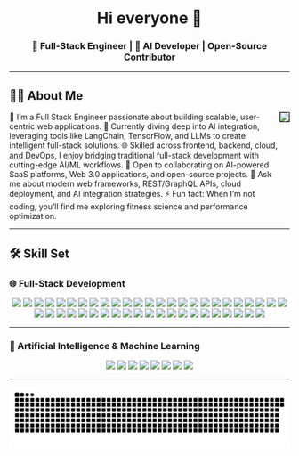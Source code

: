 <!-- Profile Header -->
<h1 align="center">Hi everyone 👋</h1> 
<h3 align="center">🚀 Full-Stack Engineer | 🤖 AI Developer | Open-Source Contributor</h3>

<!-- Badges -->


---
## 👨‍💻 **About Me**

<div style="display: flex">
  <div style="flex-2">
    🔭 I’m a Full Stack Engineer passionate about building scalable, user-centric web applications.
🤖 Currently diving deep into AI integration, leveraging tools like LangChain, TensorFlow, and LLMs to create intelligent full-stack solutions.
🌐 Skilled across frontend, backend, cloud, and DevOps, I enjoy bridging traditional full-stack development with cutting-edge AI/ML workflows.
👯 Open to collaborating on AI-powered SaaS platforms, Web 3.0 applications, and open-source projects.
💬 Ask me about modern web frameworks, REST/GraphQL APIs, cloud deployment, and AI integration strategies.
⚡ Fun fact: When I’m not coding, you’ll find me exploring fitness science and performance optimization.

  </div>
  <div style="flex-1">
      <img src="https://camo.githubusercontent.com/2cbd0c112444a3d5f7e975755deca84939da3d5ce9d5418b948305099f2e1f28/68747470733a2f2f6d65646961332e67697068792e636f6d2f6d656469612f70344e4c7733493455306964692f67697068792e6769663f6369643d6563663035653437753635317477637473657a687a627377386d797a6368756b636a7875376f65616b7133756a663137267269643d67697068792e676966" width="50%" style="border: 1px solid black">
  </div>

</div>


---

## 🛠 **Skill Set**

### **🌐 Full-Stack Development**
<p align="center">
  <!-- Languages -->
  <img src="https://img.shields.io/badge/JavaScript-F7DF1E?style=for-the-badge&logo=javascript&logoColor=black" />
  <img src="https://img.shields.io/badge/TypeScript-3178C6?style=for-the-badge&logo=typescript&logoColor=white" />
  <img src="https://img.shields.io/badge/Python-3776AB?style=for-the-badge&logo=python&logoColor=white" />
  <img src="https://img.shields.io/badge/Java-007396?style=for-the-badge&logo=java&logoColor=white" />
  <img src="https://img.shields.io/badge/C%23-239120?style=for-the-badge&logo=c-sharp&logoColor=white" />
  <img src="https://img.shields.io/badge/C++-00599C?style=for-the-badge&logo=cplusplus&logoColor=white" />
  <img src="https://img.shields.io/badge/SQL-4479A1?style=for-the-badge&logo=database&logoColor=white" />

  <!-- Frontend -->
  <img src="https://img.shields.io/badge/HTML5-E34F26?style=for-the-badge&logo=html5&logoColor=white" />
  <img src="https://img.shields.io/badge/CSS3-1572B6?style=for-the-badge&logo=css3&logoColor=white" />
  <img src="https://img.shields.io/badge/React-20232A?style=for-the-badge&logo=react&logoColor=61DAFB" />
  <img src="https://img.shields.io/badge/Next.js-000000?style=for-the-badge&logo=next.js&logoColor=white" />
  <img src="https://img.shields.io/badge/Vue.js-4FC08D?style=for-the-badge&logo=vue.js&logoColor=white" />
  <img src="https://img.shields.io/badge/Redux%20Toolkit-764ABC?style=for-the-badge&logo=redux&logoColor=white" />
  <img src="https://img.shields.io/badge/Angular-DD0031?style=for-the-badge&logo=angular&logoColor=white" />
  <img src="https://img.shields.io/badge/Tailwind_CSS-06B6D4?style=for-the-badge&logo=tailwindcss&logoColor=white" />
  <img src="https://img.shields.io/badge/Material--UI-007FFF?style=for-the-badge&logo=mui&logoColor=white" />
  <img src="https://img.shields.io/badge/D3.js-F9A03C?style=for-the-badge&logo=d3.js&logoColor=white" />
  <img src="https://img.shields.io/badge/jQuery-0769AD?style=for-the-badge&logo=jquery&logoColor=white" />

  <!-- Backend -->
  <img src="https://img.shields.io/badge/Node.js-339933?style=for-the-badge&logo=node.js&logoColor=white" />
  <img src="https://img.shields.io/badge/Express.js-000000?style=for-the-badge&logo=express&logoColor=white" />
  <img src="https://img.shields.io/badge/FastAPI-009688?style=for-the-badge&logo=fastapi&logoColor=white" />
  <img src="https://img.shields.io/badge/Django%20REST-092E20?style=for-the-badge&logo=django&logoColor=white" />
  <img src="https://img.shields.io/badge/Ruby_on_Rails-CC0000?style=for-the-badge&logo=rubyonrails&logoColor=white" />
  <img src="https://img.shields.io/badge/Flask-000000?style=for-the-badge&logo=flask&logoColor=white" />
  <img src="https://img.shields.io/badge/Laravel-FF2D20?style=for-the-badge&logo=laravel&logoColor=white" />
  <img src="https://img.shields.io/badge/GraphQL-E10098?style=for-the-badge&logo=graphql&logoColor=white" />
  <img src="https://img.shields.io/badge/REST-02569B?style=for-the-badge&logo=rest-api&logoColor=white" />

  <!-- Databases -->
  <img src="https://img.shields.io/badge/PostgreSQL-316192?style=for-the-badge&logo=postgresql&logoColor=white" />
  <img src="https://img.shields.io/badge/MongoDB-4EA94B?style=for-the-badge&logo=mongodb&logoColor=white" />
  <img src="https://img.shields.io/badge/Firebase-FFCA28?style=for-the-badge&logo=firebase&logoColor=black" />
  <img src="https://img.shields.io/badge/Supabase-3ECF8E?style=for-the-badge&logo=supabase&logoColor=white" />
  <img src="https://img.shields.io/badge/MySQL-005C84?style=for-the-badge&logo=mysql&logoColor=white" />
  <img src="https://img.shields.io/badge/SQLite-003B57?style=for-the-badge&logo=sqlite&logoColor=white" />

  <!-- Cloud & DevOps -->
  <img src="https://img.shields.io/badge/AWS-FF9900?style=for-the-badge&logo=amazonaws&logoColor=white" />
  <img src="https://img.shields.io/badge/S3-569A31?style=for-the-badge&logo=amazons3&logoColor=white" />
  <img src="https://img.shields.io/badge/EC2-FF9900?style=for-the-badge&logo=amazonec2&logoColor=white" />
  <img src="https://img.shields.io/badge/Lambda-FF9900?style=for-the-badge&logo=awslambda&logoColor=white" />
  <img src="https://img.shields.io/badge/RDS-527FFF?style=for-the-badge&logo=amazonrds&logoColor=white" />
  <img src="https://img.shields.io/badge/CloudWatch-FF4F8B?style=for-the-badge&logo=amazoncloudwatch&logoColor=white" />
  <img src="https://img.shields.io/badge/Docker-2496ED?style=for-the-badge&logo=docker&logoColor=white" />
  <img src="https://img.shields.io/badge/Kubernetes-326CE5?style=for-the-badge&logo=kubernetes&logoColor=white" />

  <!-- Tools -->
  <img src="https://img.shields.io/badge/Git-F05032?style=for-the-badge&logo=git&logoColor=white" />
  <img src="https://img.shields.io/badge/GitHub-181717?style=for-the-badge&logo=github&logoColor=white" />
  <img src="https://img.shields.io/badge/Postman-FF6C37?style=for-the-badge&logo=postman&logoColor=white" />
  <img src="https://img.shields.io/badge/Firebase_SDK-FFCA28?style=for-the-badge&logo=firebase&logoColor=black" />
  <img src="https://img.shields.io/badge/Google%20Maps%20API-4285F4?style=for-the-badge&logo=googlemaps&logoColor=white" />
</p>

---

### **🤖 Artificial Intelligence & Machine Learning**
<p align="center">
  <img src="https://img.shields.io/badge/Python-3776AB?style=for-the-badge&logo=python&logoColor=white" />
  <img src="https://img.shields.io/badge/TensorFlow-FF6F00?style=for-the-badge&logo=tensorflow&logoColor=white" />
  <img src="https://img.shields.io/badge/PyTorch-EE4C2C?style=for-the-badge&logo=pytorch&logoColor=white" />
  <img src="https://img.shields.io/badge/OpenAI-412991?style=for-the-badge&logo=openai&logoColor=white" />
  <img src="https://img.shields.io/badge/LangChain-2D3748?style=for-the-badge&logo=chainlink&logoColor=white" />
  <img src="https://img.shields.io/badge/Scikit_Learn-F7931E?style=for-the-badge&logo=scikit-learn&logoColor=white" />
  <img src="https://img.shields.io/badge/Pandas-150458?style=for-the-badge&logo=pandas&logoColor=white" />
  <img src="https://img.shields.io/badge/Numpy-013243?style=for-the-badge&logo=numpy&logoColor=white" />
</p>

---
<img src="https://raw.githubusercontent.com/nftknight/nftknight/output/github-contribution-grid-snake-dark.svg#gh-dark-mode-only" />

